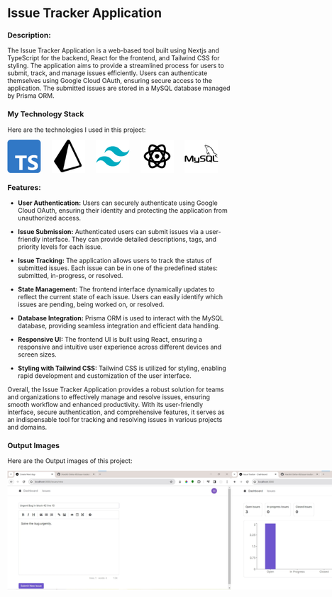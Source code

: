 # Issue Tracker Application

### Description:
The Issue Tracker Application is a web-based tool built using Nextjs and TypeScript for the backend, React for the frontend, and Tailwind CSS for styling. The application aims to provide a streamlined process for users to submit, track, and manage issues efficiently. Users can authenticate themselves using Google Cloud OAuth, ensuring secure access to the application. The submitted issues are stored in a MySQL database managed by Prisma ORM.

### My Technology Stack
Here are the technologies I used in this project:

<div style="display: flex; flex-direction: row;">
<img src="Images/typescript.png" width="75" height="75" style="margin-right: 25px;">
<!-- <img src="Images/icons8-nodejs-128.png" width="75" height="75" style="margin-right: 25px;"> -->
<img src="Images/icons8-prisma-orm-100.png" width="75" height="75" style="margin-right: 25px;">
<img src="Images/icons8-tailwind-css-144.png" width="75" height="75" style="margin-right: 25px;">
<img src="Images/icons8-react-120.png" width="75" height="75" style="margin-right: 25px;">
<img src="Images/icons8-mysql-100.png" width="75" height="75" style="margin-right: 25px;">
</div>


### Features:

- **User Authentication:** Users can securely authenticate using Google Cloud OAuth, ensuring their identity and protecting the application from unauthorized access.

- **Issue Submission:** Authenticated users can submit issues via a user-friendly interface. They can provide detailed descriptions, tags, and priority levels for each issue.

- **Issue Tracking:** The application allows users to track the status of submitted issues. Each issue can be in one of the predefined states: submitted, in-progress, or resolved.

- **State Management:** The frontend interface dynamically updates to reflect the current state of each issue. Users can easily identify which issues are pending, being worked on, or resolved.

- **Database Integration:** Prisma ORM is used to interact with the MySQL database, providing seamless integration and efficient data handling.

- **Responsive UI:** The frontend UI is built using React, ensuring a responsive and intuitive user experience across different devices and screen sizes.

- **Styling with Tailwind CSS:** Tailwind CSS is utilized for styling, enabling rapid development and customization of the user interface.



Overall, the Issue Tracker Application provides a robust solution for teams and organizations to effectively manage and resolve issues, ensuring smooth workflow and enhanced productivity. With its user-friendly interface, secure authentication, and comprehensive features, it serves as an indispensable tool for tracking and resolving issues in various projects and domains.


### Output Images
Here are the Output images of this project:

<div style="display: flex; flex-direction: row;">
<img src="Images/Output/Dashboard Image - 1.jpg" width="525" style="margin-right: 50; margin-bottom: 50;">
<img src="Images/Output/Dashboard Output -2.jpg" width="525" style="margin-right: 50; margin-bottom: 50;">
<img src="Images/Output/Issue Image.jpg" width="525" style="margin-right: 50; margin-bottom: 50;">
<img src="Images/Output/Authentication.jpg" width="525" style="margin-right: 50; margin-bottom: 50;">
<img src="Images/Output/Google Authentication.jpg" width="525" style="margin-right: 50; margin-bottom: 50;">
</div>
